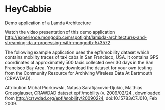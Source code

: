 # HeyCabbie
Demo application of a Lamda Architecture

Watch the video presentation of this demo application
http://experience.mongodb.com/spotlight/lambda-architectures-and-streaming-data-processing-with-mongodb-543572

The following example application uses the epfl/mobility dataset which  contains mobility traces of taxi cabs in San Francisco, USA. It contains GPS coordinates of approximately 500 taxis collected over 30 days in the San Francisco Bay Area. You may download the dataset for your own testing from the Community Resource for Archiving Wireless Data At Dartmouth (CRAWDAD).

Attribution 
Michal Piorkowski, Natasa Sarafijanovic‑Djukic, Matthias Grossglauser, CRAWDAD dataset epfl/mobility (v. 2009/02/24), downloaded from http://crawdad.org/epfl/mobility/20090224, doi:10.15783/C7J010, Feb 2009.
